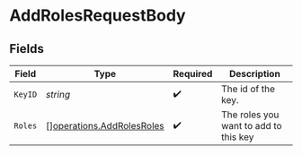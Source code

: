 # AddRolesRequestBody


## Fields

| Field                                                                  | Type                                                                   | Required                                                               | Description                                                            |
| ---------------------------------------------------------------------- | ---------------------------------------------------------------------- | ---------------------------------------------------------------------- | ---------------------------------------------------------------------- |
| `KeyID`                                                                | *string*                                                               | :heavy_check_mark:                                                     | The id of the key.                                                     |
| `Roles`                                                                | [][operations.AddRolesRoles](../../models/operations/addrolesroles.md) | :heavy_check_mark:                                                     | The roles you want to add to this key                                  |